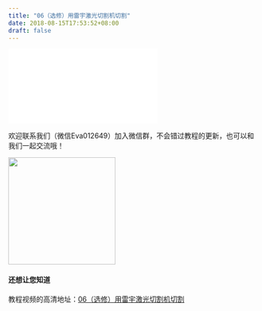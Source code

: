 ```yaml
---
title: "06（选修）用雷宇激光切割机切割"
date: 2018-08-15T17:53:52+08:00
draft: false
---
```





<div class="video">
<iframe src="//player.bilibili.com/player.html?aid=29916229&cid=52112317&page=1" scrolling="no" border="0" frameborder="no" framespacing="0" allowfullscreen="true"> </iframe>
</div>

欢迎联系我们（微信Eva012649）加入微信群，不会错过教程的更新，也可以和我们一起交流哦！

<img src="../../img/WechatIMG1189.jpeg" style="width: 215px; margin: unset;"/>

#### 还想让您知道

教程视频的高清地址：[06（选修）用雷宇激光切割机切割](https://www.bilibili.com/video/av29916229)
